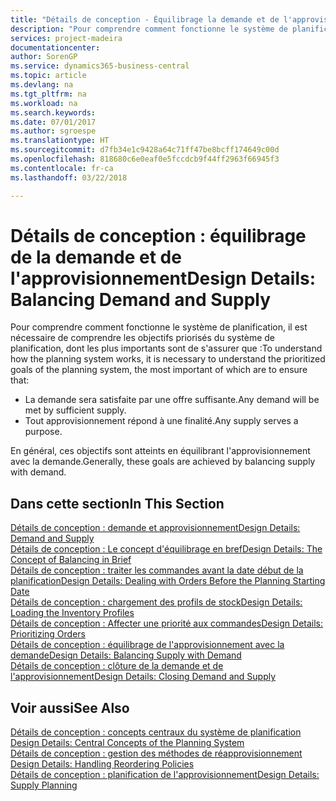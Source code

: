 ```yaml
---
title: "Détails de conception - Équilibrage la demande et de l'approvisionnement | Microsoft Docs"
description: "Pour comprendre comment fonctionne le système de planification, il est nécessaire de comprendre les objectifs priorisés du système de planification, dont les plus importants sont de s'assurer que toute demande est satisfaite par suffisamment d'approvisionnement et n'importe quel approvisionnement atteint un but."
services: project-madeira
documentationcenter: 
author: SorenGP
ms.service: dynamics365-business-central
ms.topic: article
ms.devlang: na
ms.tgt_pltfrm: na
ms.workload: na
ms.search.keywords: 
ms.date: 07/01/2017
ms.author: sgroespe
ms.translationtype: HT
ms.sourcegitcommit: d7fb34e1c9428a64c71ff47be8bcff174649c00d
ms.openlocfilehash: 818680c6e0eaf0e5fccdcb9f44ff2963f66945f3
ms.contentlocale: fr-ca
ms.lasthandoff: 03/22/2018

---
```

# <a name="design-details-balancing-demand-and-supply"></a><span data-ttu-id="5c1ad-103">Détails de conception : équilibrage de la demande et de l'approvisionnement</span><span class="sxs-lookup"><span data-stu-id="5c1ad-103">Design Details: Balancing Demand and Supply</span></span>
<span data-ttu-id="5c1ad-104">Pour comprendre comment fonctionne le système de planification, il est nécessaire de comprendre les objectifs priorisés du système de planification, dont les plus importants sont de s'assurer que :</span><span class="sxs-lookup"><span data-stu-id="5c1ad-104">To understand how the planning system works, it is necessary to understand the prioritized goals of the planning system, the most important of which are to ensure that:</span></span>  

- <span data-ttu-id="5c1ad-105">La demande sera satisfaite par une offre suffisante.</span><span class="sxs-lookup"><span data-stu-id="5c1ad-105">Any demand will be met by sufficient supply.</span></span>  
- <span data-ttu-id="5c1ad-106">Tout approvisionnement répond à une finalité.</span><span class="sxs-lookup"><span data-stu-id="5c1ad-106">Any supply serves a purpose.</span></span>  

 <span data-ttu-id="5c1ad-107">En général, ces objectifs sont atteints en équilibrant l'approvisionnement avec la demande.</span><span class="sxs-lookup"><span data-stu-id="5c1ad-107">Generally, these goals are achieved by balancing supply with demand.</span></span>  

## <a name="in-this-section"></a><span data-ttu-id="5c1ad-108">Dans cette section</span><span class="sxs-lookup"><span data-stu-id="5c1ad-108">In This Section</span></span>  
[<span data-ttu-id="5c1ad-109">Détails de conception : demande et approvisionnement</span><span class="sxs-lookup"><span data-stu-id="5c1ad-109">Design Details: Demand and Supply</span></span>](design-details-demand-and-supply.md)  
[<span data-ttu-id="5c1ad-110">Détails de conception : Le concept d'équilibrage en bref</span><span class="sxs-lookup"><span data-stu-id="5c1ad-110">Design Details: The Concept of Balancing in Brief</span></span>](design-details-the-concept-of-balancing-in-brief.md)  
[<span data-ttu-id="5c1ad-111">Détails de conception : traiter les commandes avant la date début de la planification</span><span class="sxs-lookup"><span data-stu-id="5c1ad-111">Design Details: Dealing with Orders Before the Planning Starting Date</span></span>](design-details-dealing-with-orders-before-the-planning-starting-date.md)  
[<span data-ttu-id="5c1ad-112">Détails de conception : chargement des profils de stock</span><span class="sxs-lookup"><span data-stu-id="5c1ad-112">Design Details: Loading the Inventory Profiles</span></span>](design-details-loading-the-inventory-profiles.md)  
[<span data-ttu-id="5c1ad-113">Détails de conception : Affecter une priorité aux commandes</span><span class="sxs-lookup"><span data-stu-id="5c1ad-113">Design Details: Prioritizing Orders</span></span>](design-details-prioritizing-orders.md)  
[<span data-ttu-id="5c1ad-114">Détails de conception : équilibrage de l'approvisionnement avec la demande</span><span class="sxs-lookup"><span data-stu-id="5c1ad-114">Design Details: Balancing Supply with Demand</span></span>](design-details-balancing-supply-with-demand.md)  
[<span data-ttu-id="5c1ad-115">Détails de conception : clôture de la demande et de l'approvisionnement</span><span class="sxs-lookup"><span data-stu-id="5c1ad-115">Design Details: Closing Demand and Supply</span></span>](design-details-closing-demand-and-supply.md)  

## <a name="see-also"></a><span data-ttu-id="5c1ad-116">Voir aussi</span><span class="sxs-lookup"><span data-stu-id="5c1ad-116">See Also</span></span>  
 <span data-ttu-id="5c1ad-117">[Détails de conception : concepts centraux du système de planification](design-details-central-concepts-of-the-planning-system.md) </span><span class="sxs-lookup"><span data-stu-id="5c1ad-117">[Design Details: Central Concepts of the Planning System](design-details-central-concepts-of-the-planning-system.md) </span></span>  
 <span data-ttu-id="5c1ad-118">[Détails de conception : gestion des méthodes de réapprovisionnement](design-details-handling-reordering-policies.md) </span><span class="sxs-lookup"><span data-stu-id="5c1ad-118">[Design Details: Handling Reordering Policies](design-details-handling-reordering-policies.md) </span></span>  
 [<span data-ttu-id="5c1ad-119">Détails de conception : planification de l'approvisionnement</span><span class="sxs-lookup"><span data-stu-id="5c1ad-119">Design Details: Supply Planning</span></span>](design-details-supply-planning.md)

